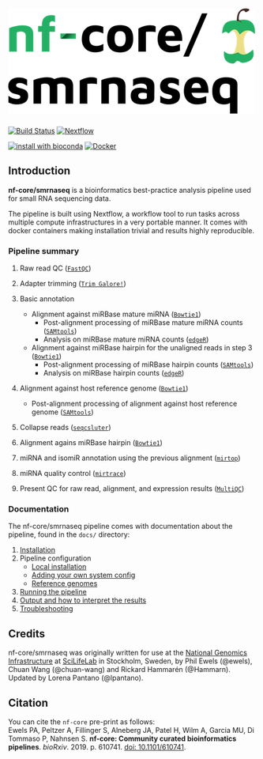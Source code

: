 # ![nf-core/smrnaseq](docs/images/smrnaseq_logo.png)

[![Build Status](https://travis-ci.com/nf-core/smrnaseq.svg?branch=master)](https://travis-ci.com/nf-core/smrnaseq)
[![Nextflow](https://img.shields.io/badge/nextflow-%E2%89%A50.32.0-brightgreen.svg)](https://www.nextflow.io/)

[![install with bioconda](https://img.shields.io/badge/install%20with-bioconda-brightgreen.svg)](http://bioconda.github.io/)
[![Docker](https://img.shields.io/docker/automated/nfcore/smrnaseq.svg)](https://hub.docker.com/r/nfcore/smrnaseq)

## Introduction
**nf-core/smrnaseq** is a bioinformatics best-practice analysis pipeline used for small RNA sequencing data.

The pipeline is built using Nextflow, a workflow tool to run tasks across multiple compute infrastructures in a very portable manner. It comes with docker containers making installation trivial and results highly reproducible.

### Pipeline summary

1. Raw read QC ([`FastQC`](https://www.bioinformatics.babraham.ac.uk/projects/fastqc/))
2. Adapter trimming ([`Trim Galore!`](https://www.bioinformatics.babraham.ac.uk/projects/trim_galore/))
3. Basic annotation
    * Alignment against miRBase mature miRNA ([`Bowtie1`](http://bowtie-bio.sourceforge.net/index.shtml))
      * Post-alignment processing of miRBase mature miRNA counts ([`SAMtools`](https://sourceforge.net/projects/samtools/files/samtools/))
      * Analysis on miRBase mature miRNA counts ([`edgeR`](https://bioconductor.org/packages/release/bioc/html/edgeR.html))
    * Alignment against miRBase hairpin for the unaligned reads in step 3 ([`Bowtie1`](http://bowtie-bio.sourceforge.net/index.shtml))
       * Post-alignment processing of miRBase hairpin counts ([`SAMtools`](https://sourceforge.net/projects/samtools/files/samtools/))
       * Analysis on miRBase hairpin counts  ([`edgeR`](https://bioconductor.org/packages/release/bioc/html/edgeR.html))

4. Alignment against host reference genome ([`Bowtie1`](http://bowtie-bio.sourceforge.net/index.shtml))
    * Post-alignment processing of alignment against host reference genome ([`SAMtools`](https://sourceforge.net/projects/samtools/files/samtools/))
5. Collapse reads ([`seqcsluter`](https://seqcluster.readthedocs.io/mirna_annotation.html#processing-of-reads))
6. Alignment agains miRBase hairpin ([`Bowtie1`](http://bowtie-bio.sourceforge.net/index.shtml))
7. miRNA and isomiR annotation using the previous alignment ([`mirtop`](https://github.com/miRTop/mirtop))
8. miRNA quality control ([`mirtrace`](https://github.com/friedlanderlab/mirtrace))
9. Present QC for raw read, alignment, and expression results ([`MultiQC`](http://multiqc.info/))

### Documentation
The nf-core/smrnaseq pipeline comes with documentation about the pipeline, found in the `docs/` directory:

1. [Installation](https://nf-co.re/usage/installation)
2. Pipeline configuration
    * [Local installation](https://nf-co.re/usage/local_installation)
    * [Adding your own system config](https://nf-co.re/usage/adding_own_config)
    * [Reference genomes](https://nf-co.re/usage/reference_genomes)
3. [Running the pipeline](docs/usage.md)
4. [Output and how to interpret the results](docs/output.md)
5. [Troubleshooting](https://nf-co.re/usage/troubleshooting)

## Credits
nf-core/smrnaseq was originally written for use at the [National Genomics Infrastructure](https://portal.scilifelab.se/genomics/) at [SciLifeLab](http://www.scilifelab.se/) in Stockholm, Sweden, by Phil Ewels (@ewels), Chuan Wang (@chuan-wang) and Rickard Hammarén (@Hammarn). Updated by Lorena Pantano (@lpantano).

## Citation
You can cite the `nf-core` pre-print as follows:  
Ewels PA, Peltzer A, Fillinger S, Alneberg JA, Patel H, Wilm A, Garcia MU, Di Tommaso P, Nahnsen S. **nf-core: Community curated bioinformatics pipelines**. *bioRxiv*. 2019. p. 610741. [doi: 10.1101/610741](https://www.biorxiv.org/content/10.1101/610741v1).
